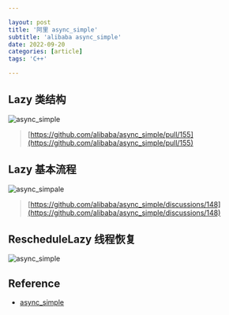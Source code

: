 ```yaml
---

layout: post
title: '阿里 async_simple'
subtitle: 'alibaba async_simple'
date: 2022-09-20
categories: [article]
tags: 'C++' 

---
```


## Lazy 类结构

![async_simple](https://www.plantuml.com/plantuml/png/TLDDJyCm3BttL_WqbKdb3p1D0mGd3WXDI9mYBpKia2LJFiRAs7ydyTgjT7294hzdv_avcVc0BiILBgH6x-41lvf7PrVAqmrwWbq1uADVawa5waziF2YZWa8jsd1vaIZtog2-_aGLoC5hFlJWX4lB861UHN1e_AjrgvAZkD0q6XsmlCy5dmZhfYiupBgDpf49TrkICLYN-I-ATFqVdy5MXxCnA4DYYQRMD9c2aDQaICIWhBbAdAxi60IrswjYNvmRnEO0H-2DWd0KeZF2Bjv91hO5O6DL3IsmGHsfV4wjygv7YEOWfqutIbfd9GVV0EQZbEwZxWhENJEPJo6uvgaBxulXr2RVLTLNsXT_7EkfpoI-E_0jh8aVHdcVr4hKUe7o8qCBQpKep-DXxdDkfJFUhibXgf9y5Zm4fYJ97Q5z1od2oDauUffvCiwstR7gSLLD_sehEI6NL4TDF8jTrq9D0UNowD39cjy9VNSuUL1lex0ycKNRh9m1dtqxWtuvqZOy80tri0ekUNav7QgRfL-KFkWF "async_simple")
> [https://github.com/alibaba/async_simple/pull/155](https://github.com/alibaba/async_simple/pull/155)

## Lazy 基本流程

![async_simpale](https://www.plantuml.com/plantuml/png/dLRBReCm4Bpp5LPpWGFvW0YXljGgKe_jeQggo85jOzKn4HZIzEkxnYxOnQPARvPPx-pEpAwuR2IjPRldKNJ00olOWGf9dXgeestrIIxKYTnK9LoGnGDxtybduBmwJg9lghfg9HDmruf2iaeu4G_qw-HSt351-TMHCeb084g2O1fmBV0AFpgWzpMSVYNSRqiw3teBaXOxA8Sev-jZVK9yoIpyg6ysVLbSynPUStzVAv9bQz5L7v3d4SMhZahmXux5WuZy4IEOecX5c62IKRvfskQ0PSN9YfZZXl8ZFJKZf7emGI1PckfKqNAvD0tz9E-rZWlA-POM7qdKPx0hy7BgRpWaGE3UWfd8CjkrW0uL6c2dceO05H5JADrpbeQRBQeDLRx4G-zFz4cSA0v7myGgIJ8MPLb9Kvg6oGmJP2EiI5-3JKW_GduJPORRrCcGPLUcGDGjuBwWnv656cHR2zA5tsfNwRXDHx64k4j2DGw-_2FTczeCTkFEgXWujs-TAIXXVYYDHBcJmSFt6KuRw7TJEWAS9NiDJRi7LGL-onvpuzg0p3qg-z8endvMXCs8mwLrtvjhRfBiVDQU2SsGMJ6nBZynU-YVOp4tgjfySwyzwyPnR7B-1Za7Qs9dTx5P6bXRn576lsSdKFCRrd69bNxgyaii3ly7lW40 "async_simpale")
> [https://github.com/alibaba/async_simple/discussions/148](https://github.com/alibaba/async_simple/discussions/148)

## RescheduleLazy 线程恢复

![async_simple](https://www.plantuml.com/plantuml/png/bLPDQ-Cm4BtxLuZsaXoS7s1CQ1heKkXXMNONbbACQazRKKSA-d0sFVItL_wCHfQTz6PByyPltioRv4PfAhNPbT6p-4-k_YYGP2iAk2BN3-prJV-3iXI7Q6-3MCxsb6jInso554Op3dU6vve9ZY8UwCTnyW8Tt35Eoys1CWqo0buGow9bSi_jaRr4R7v8mFY_Z6xKaUTz2kzkeBcLG3LCNliNGLeHjGLLDarOWHD5u57yU7rR6dXQXsCJagQREXkirz5gjOh26KzPN4Lhy3sln7iD7ZYv4HsLduo_H-WS9qmmsaM5-QHnt05dE4-Md8kCrfAsKp21deOts4nBojMBaBj5dMMP-1FG7f_LSpmROLK3CpG-ciYR4CQPfcMcZDhR8LfOjjrZHii3FQhmTsR4H-ddc-3fqklNS_a5Ad-3mfJGwTWqnUM3VEMzTnzmIdq5lHNSFXjQCnZdHnNwwSQrDGEPnkVAS45z4Gqq3aWmB-mbeTE67DoC_UO7MWz8q4PoKWKZ4z9UPnMrtrbKInnrCk2ShSbBlRxSiKFxhDLdZGvzNKDD6uR31RfBeu3WDefGFF8ARgsZOiXaOTSEYbw0yTHTXY3ZKVo6uKV2-xybZaHdLal7VQv9tl1Zoo4l8muJBkXAYiTVTVhotNKZGPaTr4hyFcVfKQW_rMdQq68VlSt29lUcq7s_H8R0CY2F1IWjnH7rp6vtyeb3dxp-Nj9wxnnjtHlRPVlNx0i0 "async_simple")



## Reference

- [async_simple](https://github.com/alibaba/async_simple)